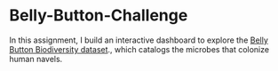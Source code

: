 # Belly-Button-Challenge
In this assignment, I build an interactive dashboard to explore the [Belly Button Biodiversity dataset](http://robdunnlab.com/projects/belly-button-biodiversity/)., which catalogs the microbes that colonize human navels.
